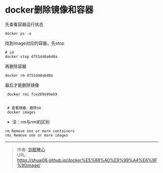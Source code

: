 # docker删除镜像和容器



  
先查看容器运行状态

```
docker ps -a
```

找到image对应的容器，先stop
```
# id
docker stop d751d48a6d0a

```

再删除容器
```
docker rm d751d48a6d0a
```

最后才能删除镜像
```
 docker rmi fce289e99eb9
 
 
 # 查看镜像，删除ok
 docker images
```



- 注：rm与rmi的区别
```
rm Remove one or more containers
rmi Remove one or more images
```

---

> 作者: [剑胆琴心](http://shuai06.github.io)  
> URL: https://shuai06.github.io/docker%E5%88%A0%E9%99%A4%E6%9F%90image/  

